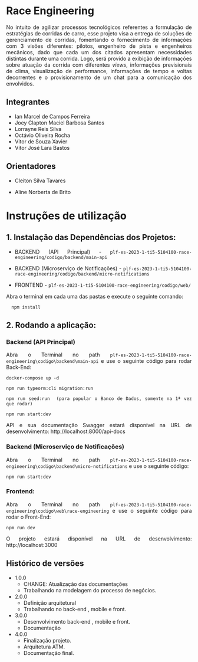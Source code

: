 <div align="justify">

# Race Engineering

No intuito de agilizar processos tecnológicos referentes a formulação de estratégias de corridas de carro, esse projeto visa a entrega de soluções de gerenciamento de corridas, fomentando o fornecimento de informações com 3 visões diferentes: pilotos, engenheiro de pista e engenheiros mecânicos, dado que cada um dos citados apresentam necessidades distintas durante uma corrida. Logo, será provido a exibição de informações sobre atuação da corrida com diferentes *views*, informações previsionais de clima, visualização de performance, informações de tempo e voltas decorrentes e o provisionamento de um chat para a comunicação dos envolvidos.

## Integrantes


* Ian Marcel de Campos Ferreira
* Joey Clapton Maciel Barbosa Santos
* Lorrayne Reis Silva
* Octávio Oliveira Rocha
* Vitor de Souza Xavier
* Vítor José Lara Bastos

## Orientadores

* Cleiton Silva Tavares

* Aline Norberta de Brito
  
  

# Instruções de utilização

## 1. Instalação das Dependências dos Projetos:
  
  - BACKEND (API Principal) - `plf-es-2023-1-ti5-5104100-race-engineering/codigo/backend/main-api`
  
  - BACKEND (Microserviço de Notificações) - `plf-es-2023-1-ti5-5104100-race-engineering/codigo/backend/micro-notifications`
  
  - FRONTEND - `plf-es-2023-1-ti5-5104100-race-engineering/codigo/web/`
  
  Abra o terminal em cada uma das pastas e execute o seguinte comando:
    
      npm install
    
 ## 2. Rodando a aplicação:
 
  ### Backend (API Principal)
  Abra o Terminal no path `plf-es-2023-1-ti5-5104100-race-engineering\codigo\backend\main-api` e use o seguinte código para rodar Back-End:
  
    docker-compose up -d
    
    npm run typeorm:cli migration:run
  
    npm run seed:run  (para popular o Banco de Dados, somente na 1ª vez que rodar)
    
    npm run start:dev

  API e sua documentação Swagger estará disponível na URL de desenvolvimento: http://localhost:8000/api-docs
  
  ### Backend (Microserviço de Notificações)
  Abra o Terminal no path `plf-es-2023-1-ti5-5104100-race-engineering\codigo\backend\micro-notifications` e use o seguinte código:
        
    npm run start:dev
  
  ### Frontend:
   Abra o Terminal no path `plf-es-2023-1-ti5-5104100-race-engineering\codigo\web\race-engineering` e use o seguinte código para rodar o Front-End:
    
    npm run dev
    
O projeto estará disponível na URL de desenvolvimento: http://localhost:3000

## Histórico de versões

* 1.0.0
    * CHANGE: Atualização das documentações
    * Trabalhando na modelagem do processo de negócios.
* 2.0.0
    * Definição arquitetural
    * Trabalhando no back-end , mobile e front.
* 3.0.0
    * Desenvolvimento back-end , mobile e front.
    * Documentação
* 4.0.0 
    * Finalização projeto.
    * Arquitetura ATM.
    * Documentação final.
</div>

